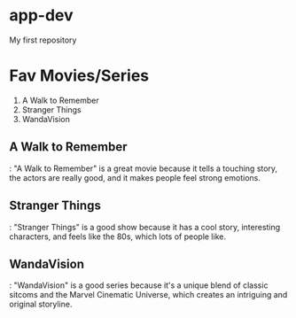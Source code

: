 # app-dev
My first repository
# Fav Movies/Series

1. A Walk to Remember
2. Stranger Things
3. WandaVision

## A Walk to Remember
: "A Walk to Remember" is a great movie because it tells a touching story, the actors are really good, and it makes people feel strong emotions.

## Stranger Things
: "Stranger Things" is a good show because it has a cool story, interesting characters, and feels like the 80s, which lots of people like.

## WandaVision
: "WandaVision" is a good series because it's a unique blend of classic sitcoms and the Marvel Cinematic Universe, which creates an intriguing and original storyline.

